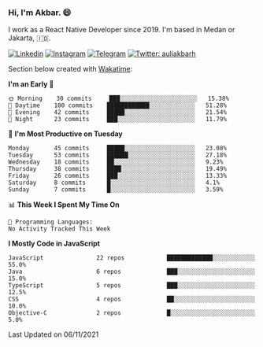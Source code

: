### Hi,  I'm Akbar. 😄

I work as a React Native Developer since 2019. I'm based in Medan or Jakarta, :indonesia:. 

<!-- 🔭 Take a look at my [LinkedIn](https://www.linkedin.com/in/aulia-akbar-harahap/) profile. -->

<!-- For now I still don't have a repository to be proud of, but I'm working on it. -->

[![Linkedin](https://img.shields.io/badge/-Aulia%20Akbar%20Harahap-blue?style=flat-square&labelColor=gray&logo=Linkedin&logoColor=white&link=https://www.linkedin.com/in/aulia-akbar-harahap)](https://www.linkedin.com/in/aulia-akbar-harahap)
[![Instagram](https://img.shields.io/badge/-@auliakbarh-orange?style=flat-square&labelColor=gray&logo=Instagram&logoColor=white&link=https://www.instagram.com/auliakbarh)](https://www.instagram.com/auliakbarh)
[![Telegram](https://img.shields.io/badge/-auliakbarh-informational?style=flat-square&labelColor=gray&logo=telegram&logoColor=white&link=https://t.me/auliakbarh)](https://t.me/auliakbarh)
[![Twitter: auliakbarh](https://img.shields.io/twitter/follow/auliakbarh?style=social)](https://twitter.com/auliakbarh)

Section below created with [Wakatime](https://wakatime.com/):
<!--START_SECTION:waka-->
**I'm an Early 🐤** 

```text
🌞 Morning    30 commits     ███░░░░░░░░░░░░░░░░░░░░░░   15.38% 
🌆 Daytime    100 commits    ████████████░░░░░░░░░░░░░   51.28% 
🌃 Evening    42 commits     █████░░░░░░░░░░░░░░░░░░░░   21.54% 
🌙 Night      23 commits     ███░░░░░░░░░░░░░░░░░░░░░░   11.79%

```
📅 **I'm Most Productive on Tuesday** 

```text
Monday       45 commits     █████░░░░░░░░░░░░░░░░░░░░   23.08% 
Tuesday      53 commits     ██████░░░░░░░░░░░░░░░░░░░   27.18% 
Wednesday    18 commits     ██░░░░░░░░░░░░░░░░░░░░░░░   9.23% 
Thursday     38 commits     ████░░░░░░░░░░░░░░░░░░░░░   19.49% 
Friday       26 commits     ███░░░░░░░░░░░░░░░░░░░░░░   13.33% 
Saturday     8 commits      █░░░░░░░░░░░░░░░░░░░░░░░░   4.1% 
Sunday       7 commits      █░░░░░░░░░░░░░░░░░░░░░░░░   3.59%

```


📊 **This Week I Spent My Time On** 

```text
💬 Programming Languages: 
No Activity Tracked This Week

```

**I Mostly Code in JavaScript** 

```text
JavaScript               22 repos            █████████████░░░░░░░░░░░░   55.0% 
Java                     6 repos             ███░░░░░░░░░░░░░░░░░░░░░░   15.0% 
TypeScript               5 repos             ███░░░░░░░░░░░░░░░░░░░░░░   12.5% 
CSS                      4 repos             ██░░░░░░░░░░░░░░░░░░░░░░░   10.0% 
Objective-C              2 repos             █░░░░░░░░░░░░░░░░░░░░░░░░   5.0%

```



 Last Updated on 06/11/2021
<!--END_SECTION:waka-->


<!--
**auliakbarh/auliakbarh** is a ✨ _special_ ✨ repository because its `README.md` (this file) appears on your GitHub profile.

Here are some ideas to get you started:

- 🔭 I’m currently working on ...
- 🌱 I’m currently learning ...
- 👯 I’m looking to collaborate on ...
- 🤔 I’m looking for help with ...
- 💬 Ask me about ...
- 📫 How to reach me: ...
- 😄 Pronouns: ...
- ⚡ Fun fact: ...
-->
